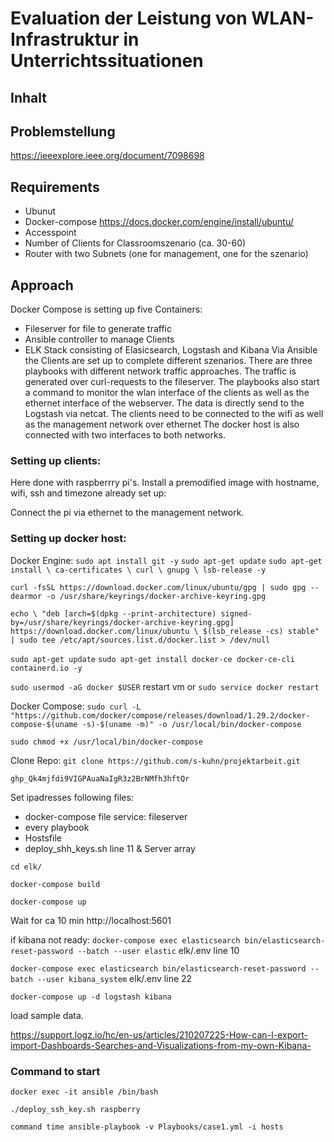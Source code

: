 # Evaluation der Leistung von WLAN-Infrastruktur in Unterrichtssituationen

## Inhalt

## Problemstellung
https://ieeexplore.ieee.org/document/7098698

## Requirements
- Ubunut
- Docker-compose https://docs.docker.com/engine/install/ubuntu/
- Accesspoint
- Number of Clients for Classroomszenario (ca. 30-60)
- Router with two Subnets (one for management, one for the szenario)

## Approach
Docker Compose is setting up five Containers:
- Fileserver for file to generate traffic
- Ansible controller to manage Clients
- ELK Stack consisting of Elasicsearch, Logstash and Kibana
Via Ansible the Clients are set up to complete different szenarios. There are three playbooks with different network traffic approaches.
The traffic is generated over curl-requests to the fileserver. The playbooks also start a command to monitor the wlan interface of the clients as well as the ethernet interface of the webserver.
The data is directly send to the Logstash via netcat.
The clients need to be connected to the wifi as well as the management network over ethernet
The docker host is also connected with two interfaces to both networks.


### Setting up clients:
Here done with raspberrry pi's. Install a premodified image with hostname, wifi, ssh and timezone already set up: 

Connect the pi via ethernet to the management network.

### Setting up docker host:

Docker Engine:
`sudo apt install git -y`
`sudo apt-get update`
`sudo apt-get install \
    ca-certificates \
    curl \
    gnupg \
    lsb-release -y`

`curl -fsSL https://download.docker.com/linux/ubuntu/gpg | sudo gpg --dearmor -o /usr/share/keyrings/docker-archive-keyring.gpg`

`echo \
  "deb [arch=$(dpkg --print-architecture) signed-by=/usr/share/keyrings/docker-archive-keyring.gpg] https://download.docker.com/linux/ubuntu \
  $(lsb_release -cs) stable" | sudo tee /etc/apt/sources.list.d/docker.list > /dev/null`

`sudo apt-get update`
`sudo apt-get install docker-ce docker-ce-cli containerd.io -y`

`sudo usermod -aG docker $USER`
restart vm or
`sudo service docker restart`

Docker Compose:
`sudo curl -L "https://github.com/docker/compose/releases/download/1.29.2/docker-compose-$(uname -s)-$(uname -m)" -o /usr/local/bin/docker-compose`

`sudo chmod +x /usr/local/bin/docker-compose`

Clone Repo:
`git clone https://github.com/s-kuhn/projektarbeit.git`

`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`

Set ipadresses following files:
- docker-compose file service: fileserver
- every playbook
- Hostsfile
- deploy_shh_keys.sh line 11 & Server array

`cd elk/`

`docker-compose build`

`docker-compose up`

Wait for ca 10 min
http://localhost:5601

if kibana not ready:
`docker-compose exec elasticsearch bin/elasticsearch-reset-password --batch --user elastic`
elk/.env line 10

`docker-compose exec elasticsearch bin/elasticsearch-reset-password --batch --user kibana_system`
elk/.env line 22

`docker-compose up -d logstash kibana`

load sample data.

https://support.logz.io/hc/en-us/articles/210207225-How-can-I-export-import-Dashboards-Searches-and-Visualizations-from-my-own-Kibana-


### Command to start

`docker exec -it ansible /bin/bash`

`./deploy_ssh_key.sh raspberry`

`command time ansible-playbook -v Playbooks/case1.yml -i hosts`